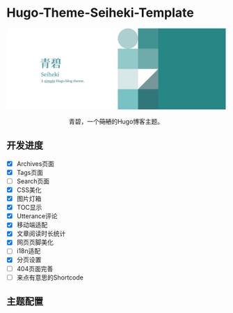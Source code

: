 # Hugo-Theme-Seiheki-Template

<center>
    <img src="resources/img/Ultrawide.png">
</center>

<p align="center">青碧，一个<s>简陋</s>的Hugo博客主题。</p>


## 开发进度

- [x] Archives页面
- [x] Tags页面
- [ ] Search页面
- [x] CSS美化
- [x] 图片灯箱
- [x] TOC显示
- [x] Utterance评论
- [x] 移动端适配
- [x] 文章阅读时长统计
- [x] 网页页脚美化
- [ ] i18n适配
- [x] 分页设置
- [ ] 404页面完善
- [ ] 来点有意思的Shortcode

## 主题配置